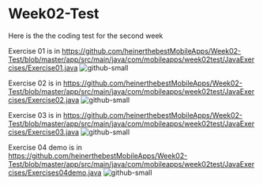 # Week02-Test
Here is the the coding test for the second week


Exercise 01 is in
https://github.com/heinerthebestMobileApps/Week02-Test/blob/master/app/src/main/java/com/mobileapps/week02test/JavaExercises/Exercise01.java
![github-small](https://github.com/heinerthebestMobileApps/Week02-Test/blob/master/app/src/main/res/drawable/exer01.PNG)

Exercise 02 is in
https://github.com/heinerthebestMobileApps/Week02-Test/blob/master/app/src/main/java/com/mobileapps/week02test/JavaExercises/Exercise02.java
![github-small](https://github.com/heinerthebestMobileApps/Week02-Test/blob/master/app/src/main/res/drawable/exer02.PNG)

Exercise 03 is in
https://github.com/heinerthebestMobileApps/Week02-Test/blob/master/app/src/main/java/com/mobileapps/week02test/JavaExercises/Exercise03.java
![github-small](https://github.com/heinerthebestMobileApps/Week02-Test/blob/master/app/src/main/res/drawable/exer03.PNG)

Exercise 04 demo is in
https://github.com/heinerthebestMobileApps/Week02-Test/blob/master/app/src/main/java/com/mobileapps/week02test/JavaExercises/Exercises04demo.java
![github-small](https://github.com/heinerthebestMobileApps/Week02-Test/blob/master/app/src/main/res/drawable/exer04.PNG)
